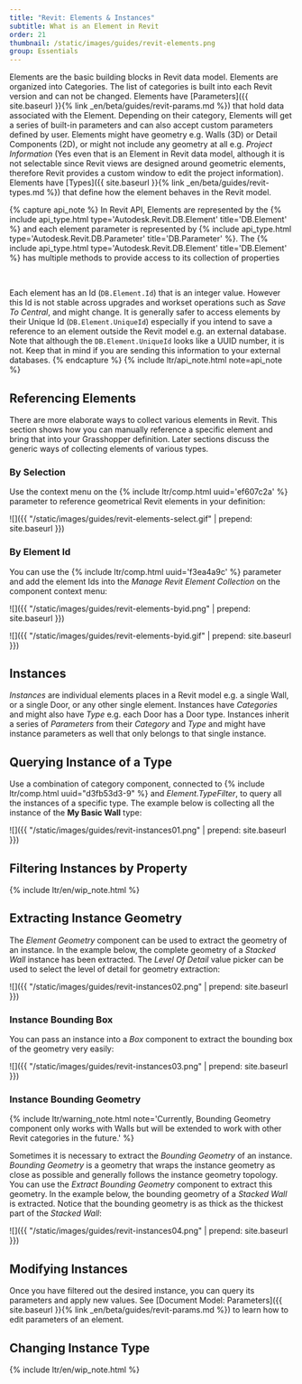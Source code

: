 ```yaml
---
title: "Revit: Elements & Instances"
subtitle: What is an Element in Revit
order: 21
thumbnail: /static/images/guides/revit-elements.png
group: Essentials
---
```


Elements are the basic building blocks in Revit data model. Elements are organized into Categories. The list of categories is built into each Revit version and can not be changed. Elements have [Parameters]({{ site.baseurl }}{% link _en/beta/guides/revit-params.md %}) that hold data associated with the Element. Depending on their category, Elements will get a series of built-in parameters and can also accept custom parameters defined by user. Elements might have geometry e.g. Walls (3D) or Detail Components (2D), or might not include any geometry at all e.g. *Project Information* (Yes even that is an Element in Revit data model, although it is not selectable since Revit views are designed around geometric elements, therefore Revit provides a custom window to edit the project information). Elements have [Types]({{ site.baseurl }}{% link _en/beta/guides/revit-types.md %}) that define how the element behaves in the Revit model.

{% capture api_note %}
In Revit API, Elements are represented by the {% include api_type.html type='Autodesk.Revit.DB.Element' title='DB.Element' %} and each element parameter is represented by {% include api_type.html type='Autodesk.Revit.DB.Parameter' title='DB.Parameter' %}. The {% include api_type.html type='Autodesk.Revit.DB.Element' title='DB.Element' %} has multiple methods to provide access to its collection of properties

&nbsp;

Each element has an Id (`DB.Element.Id`) that is an integer value. However this Id is not stable across upgrades and workset operations such as *Save To Central*, and might change. It is generally safer to access elements by their Unique Id (`DB.Element.UniqueId`) especially if you intend to save a reference to an element outside the Revit model e.g. an external database. Note that although the `DB.Element.UniqueId` looks like a UUID number, it is not. Keep that in mind if you are sending this information to your external databases.
{% endcapture %}
{% include ltr/api_note.html note=api_note %}

## Referencing Elements

There are more elaborate ways to collect various elements in Revit. This section shows how you can manually reference a specific element and bring that into your Grasshopper definition. Later sections discuss the generic ways of collecting elements of various types.

### By Selection

Use the context menu on the {% include ltr/comp.html uuid='ef607c2a' %} parameter to reference geometrical Revit elements in your definition:

![]({{ "/static/images/guides/revit-elements-select.gif" | prepend: site.baseurl }})


### By Element Id

You can use the {% include ltr/comp.html uuid='f3ea4a9c' %} parameter and add the element Ids into the *Manage Revit Element Collection* on the component context menu:

![]({{ "/static/images/guides/revit-elements-byid.png" | prepend: site.baseurl }})

![]({{ "/static/images/guides/revit-elements-byid.gif" | prepend: site.baseurl }})

## Instances

*Instances* are individual elements places in a Revit model e.g. a single Wall, or a single Door, or any other single element. Instances have *Categories* and might also have *Type* e.g. each Door has a Door type. Instances inherit a series of *Parameters* from their *Category* and *Type* and might have instance parameters as well that only belongs to that single instance.

## Querying Instance of a Type

Use a combination of category component, connected to {% include ltr/comp.html uuid="d3fb53d3-9" %} and *Element.TypeFilter*, to query all the instances of a specific type. The example below is collecting all the instance of the **My Basic Wall** type:

![]({{ "/static/images/guides/revit-instances01.png" | prepend: site.baseurl }})

## Filtering Instances by Property

{% include ltr/en/wip_note.html %}

## Extracting Instance Geometry

The *Element Geometry* component can be used to extract the geometry of an instance. In the example below, the complete geometry of a *Stacked Wall* instance has been extracted. The *Level Of Detail* value picker can be used to select the level of detail for geometry extraction:

![]({{ "/static/images/guides/revit-instances02.png" | prepend: site.baseurl }})

### Instance Bounding Box

You can pass an instance into a *Box* component to extract the bounding box of the geometry very easily:

![]({{ "/static/images/guides/revit-instances03.png" | prepend: site.baseurl }})

### Instance Bounding Geometry

{% include ltr/warning_note.html note='Currently, Bounding Geometry component only works with Walls but will be extended to work with other Revit categories in the future.' %}

Sometimes it is necessary to extract the *Bounding Geometry* of an instance. *Bounding Geometry* is a geometry that wraps the instance geometry as close as possible and generally follows the instance geometry topology. You can use the *Extract Bounding Geometry* component to extract this geometry. In the example below, the bounding geometry of a *Stacked Wall* is extracted. Notice that the bounding geometry is as thick as the thickest part of the *Stacked Wall*:

![]({{ "/static/images/guides/revit-instances04.png" | prepend: site.baseurl }})

## Modifying Instances

Once you have filtered out the desired instance, you can query its parameters and apply new values. See [Document Model: Parameters]({{ site.baseurl }}{% link _en/beta/guides/revit-params.md %}) to learn how to edit parameters of an element.

## Changing Instance Type

{% include ltr/en/wip_note.html %}